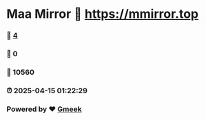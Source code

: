 # Maa Mirror :link: https://mmirror.top 
### :page_facing_up: [4](https://mmirror.top/tag.html) 
### :speech_balloon: 0 
### :hibiscus: 10560 
### :alarm_clock: 2025-04-15 01:22:29 
### Powered by :heart: [Gmeek](https://github.com/Meekdai/Gmeek)
